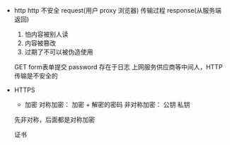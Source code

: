 - http
  http 不安全
  request(用户 proxy 浏览器) 传输过程   response(从服务端返回)

  1. 怕内容被别人读
  2. 内容被篡改
  3. 过期了不可以被伪造使用

  GET form表单提交  password 存在于日志
  上网服务供应商等中间人，HTTP传输是不安全的

- HTTPS

  - 加密 
    对称加密： 加密 + 解密的密码
    非对称加密： 公钥 私钥

  先非对称，后面都是对称加密

  证书